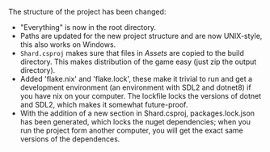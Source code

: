The structure of the project has been changed:
* "Everything" is now in the root directory.
* Paths are updated for the new project structure and are now UNIX-style,
  this also works on Windows.
* `Shard.csproj` makes sure that files in *Assets* are copied to the build
  directory. This makes distribution of the game easy (just zip the output
  directory).
* Added 'flake.nix' and 'flake.lock', these make it trivial to run and
  get a development environment (an environment with SDL2 and dotnet8)
  if you have nix on your computer. The lockfile locks the versions
  of dotnet and SDL2, which makes it somewhat future-proof.
* With the addition of a new section in Shard.csproj, packages.lock.json
  has been generated, which locks the nuget dependencies; when you
  run the project form another computer, you will get the exact same
  versions of the dependences.

